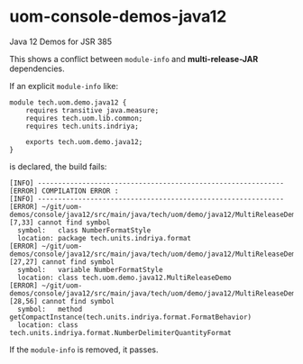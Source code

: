 # uom-console-demos-java12
Java 12 Demos for JSR 385

This shows a conflict between `module-info` and **multi-release-JAR** dependencies. 

If an explicit `module-info` like:
```
module tech.uom.demo.java12 {
    requires transitive java.measure;
    requires tech.uom.lib.common;
    requires tech.units.indriya;

    exports tech.uom.demo.java12;
}
```
is declared, the build fails:
```
[INFO] -------------------------------------------------------------
[ERROR] COMPILATION ERROR :
[INFO] -------------------------------------------------------------
[ERROR] ~/git/uom-demos/console/java12/src/main/java/tech/uom/demo/java12/MultiReleaseDemo.java:[7,33] cannot find symbol
  symbol:   class NumberFormatStyle
  location: package tech.units.indriya.format
[ERROR] ~/git/uom-demos/console/java12/src/main/java/tech/uom/demo/java12/MultiReleaseDemo.java:[27,27] cannot find symbol
  symbol:   variable NumberFormatStyle
  location: class tech.uom.demo.java12.MultiReleaseDemo
[ERROR] ~/git/uom-demos/console/java12/src/main/java/tech/uom/demo/java12/MultiReleaseDemo.java:[28,56] cannot find symbol
  symbol:   method getCompactInstance(tech.units.indriya.format.FormatBehavior)
  location: class tech.units.indriya.format.NumberDelimiterQuantityFormat
```

If the `module-info` is removed, it passes.